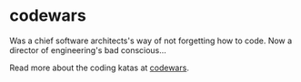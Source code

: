 # codewars
Was a chief software architects's way of not forgetting how to code. Now a director of engineering's bad conscious... 

Read more about the coding katas at [codewars](https://www.codewars.com).
